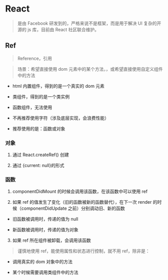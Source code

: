 # React

> 是由 Facebook 研发到的，严格来说不是框架，而是用于解决 UI 复杂的开源的 js 库，目前由 React 社区联合维护。

## Ref

> Reference，引用

> 场景：希望直接使用 dom 元素中的某个方法，，或希望直接使用自定义组件中的方法

- html 内置组件，得到的是一个真实的 dom 元素

- 类组件，得到的是一个类实例

- 函数组件，无法使用

- 不再推荐使用字符（涉及底层实现，会浪费性能）

- 推荐使用的是：函数或对象

### 对象

1. 通过 React.createRef() 创建

2. 通过 {current: null}的形式

### 函数

1. componentDidMount 的时候会调用该函数，在该函数中可以使用 ref

2. 如果 ref 的值发生了变化（旧的函数被新的函数替代），在下一次 render 的时候（componentDidUpdate 之前）分别调动旧、新的函数

- 旧函数被调用时，传递的值为 null

- 新函数被调用时，传递的值为对象

3. 如果 ref 所在组件被卸载，会调用该函数

> 谨慎地使用 ref，能使用属性和状态进行控制，就不用 ref，除非是：

- 调用真实的 dom 对象中的方法

- 某个时候需要调用类组件中的方法
